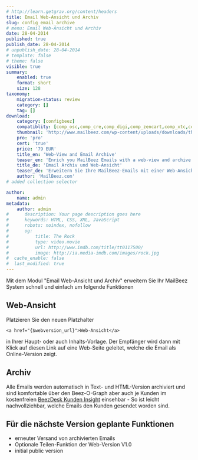 ```yaml
---
# http://learn.getgrav.org/content/headers
title: Email Web-Ansicht und Archiv
slug: config_email_archive
# menu: Email Web-Ansicht und Archiv
date: 28-04-2014
published: true
publish_date: 28-04-2014
# unpublish_date: 28-04-2014
# template: false
# theme: false
visible: true
summary:
    enabled: true
    format: short
    size: 128
taxonomy:
    migration-status: review
    category: []
    tag: []
download:
    category: [configbeez]
    compatiblity: [comp_osc,comp_cre,comp_digi,comp_zencart,comp_xtc,comp_gambio]
    thumbnail: 'http://www.mailbeez.com/wp-content/uploads/downloads/thumbnails/2014/04/icon_32.png'
    pro: 'pro'
    cert: 'true'
    price: '79 EUR'
    title_en: 'Web-View and Email Archive'
    teaser_en: 'Enrich you MailBeez Emails with a web-view and archive them'
    title_de: 'Email Archiv und Web-Ansicht'
    teaser_de: 'Erweitern Sie Ihre MailBeez-Emails mit einer Web-Ansicht und archivieren Sie diese.'
    author: 'MailBeez.com'
# added collection selector

author:
    name: admin
metadata:
    author: admin
#      description: Your page description goes here
#      keywords: HTML, CSS, XML, JavaScript
#      robots: noindex, nofollow
#      og:
#          title: The Rock
#          type: video.movie
#          url: http://www.imdb.com/title/tt0117500/
#          image: http://ia.media-imdb.com/images/rock.jpg
#  cache_enable: false
#  last_modified: true
---
```


Mit dem Modul "Email Web-Ansicht und Archiv" erweitern Sie Ihr MailBeez System schnell und einfach um folgende Funktionen

## Web-Ansicht

Platzieren Sie den neuen Platzhalter

 
    <a href="{$webversion_url}">Web-Ansicht</a>


in Ihrer Haupt- oder auch Inhalts-Vorlage. Der Empfänger wird dann mit Klick auf diesen Link auf eine Web-Seite geleitet, welche die Email als Online-Version zeigt.

## Archiv

Alle Emails werden automatisch in Text- und HTML-Version archiviert und sind komfortable über den Beez-O-Graph aber auch je Kunden im kostenfreien [BeezDesk Kunden Insight](http://www.mailbeez.com/dokumentation/configbeez/config_customer_insight/) einsehbar - So ist leicht nachvollziehbar, welche Emails den Kunden gesendet worden sind.

## Für die nächste Version geplante Funktionen

- erneuter Versand von archivierten Emails
- Optionale Teilen-Funktion der Web-Version
V1.0
- initial public version